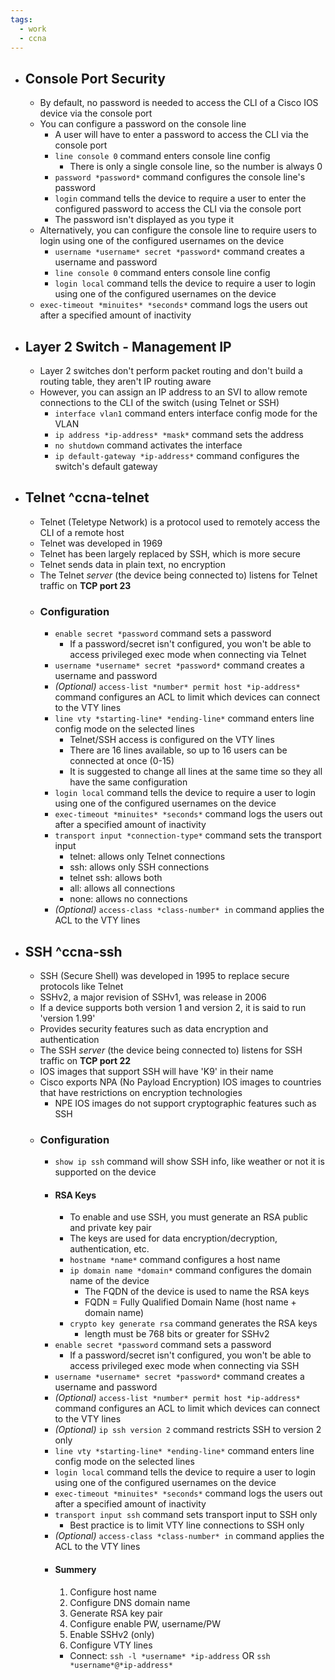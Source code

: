 ```yaml
---
tags:
  - work
  - ccna
---
```

- ## Console Port Security
	- By default, no password is needed to access the CLI of a Cisco IOS device via the console port
	- You can configure a password on the console line
		- A user will have to enter a password to access the CLI via the console port
		- `line console 0` command enters console line config
			- There is only a single console line, so the number is always 0
		- `password *password*` command configures the console line's password
		- `login` command tells the device to require a user to enter the configured password to access the CLI via the console port
		- The password isn't displayed as you type it
	- Alternatively, you can configure the console line to require users to login using one of the configured usernames on the device
		- `username *username* secret *password*` command creates a username and password
		- `line console 0` command enters console line config
		- `login local` command tells the device to require a user to login using one of the configured usernames on the device
	- `exec-timeout *minuites* *seconds*` command logs the users out after a specified amount of inactivity
- ## Layer 2 Switch - Management IP
	- Layer 2 switches don't perform packet routing and don't build a routing table, they aren't IP routing aware
	- However, you can assign an IP address to an SVI to allow remote connections to the CLI of the switch (using Telnet or SSH)
		- `interface vlan1` command enters interface config mode for the VLAN
		- `ip address *ip-address* *mask*` command sets the address
		- `no shutdown` command activates the interface
		- `ip default-gateway *ip-address*` command configures the switch's default gateway
- ## Telnet ^ccna-telnet
	- Telnet (Teletype Network) is a protocol used to remotely access the CLI of a remote host
	- Telnet was developed in 1969
	- Telnet has been largely replaced by SSH, which is more secure
	- Telnet sends data in plain text, no encryption
	- The Telnet *server* (the device being connected to) listens for Telnet traffic on **TCP port 23**
	- ### Configuration
		- `enable secret *password` command sets a password
			- If a password/secret isn't configured, you won't be able to access privileged exec mode when connecting via Telnet
		- `username *username* secret *password*` command creates a username and password
		- *(Optional)* `access-list *number* permit host *ip-address*` command configures an ACL to limit which devices can connect to the VTY lines
		- `line vty *starting-line* *ending-line*` command enters line config mode on the selected lines
			- Telnet/SSH access is configured on the VTY lines
			- There are 16 lines available, so up to 16 users can be connected at once (0-15)
			- It is suggested to change all lines at the same time so they all have the same configuration
		- `login local` command tells the device to require a user to login using one of the configured usernames on the device
		- `exec-timeout *minuites* *seconds*` command logs the users out after a specified amount of inactivity
		- `transport input *connection-type*` command sets the transport input
			- telnet: allows only Telnet connections
			- ssh: allows only SSH connections
			- telnet ssh: allows both
			- all: allows all connections
			- none: allows no connections
		- *(Optional)* `access-class *class-number* in` command applies the ACL to the VTY lines
- ## SSH ^ccna-ssh
	- SSH (Secure Shell) was developed in 1995 to replace secure protocols like Telnet
	- SSHv2, a major revision of SSHv1, was release in 2006
	- If a device supports both version 1 and version 2, it is said to run 'version 1.99'
	- Provides security features such as data encryption and authentication
	- The SSH *server* (the device being connected to) listens for SSH traffic on **TCP port 22**
	- IOS images that support SSH will have 'K9' in their name
	- Cisco exports NPA (No Payload Encryption) IOS images to countries that have restrictions on encryption technologies
		- NPE IOS images do not support cryptographic features such as SSH
	- ### Configuration
		- `show ip ssh` command will show SSH info, like weather or not it is supported on the device
		- #### RSA Keys
			- To enable and use SSH, you must generate an RSA public and private key pair
			- The keys are used for data encryption/decryption, authentication, etc.
			- `hostname *name*` command configures a host name
			- `ip domain name *domain*` command configures the domain name of the device
				- The FQDN of the device is used to name the RSA keys
				- FQDN = Fully Qualified Domain Name (host name + domain name)
			- `crypto key generate rsa` command generates the RSA keys
				- length must be 768 bits or greater for SSHv2
		- `enable secret *password` command sets a password
			- If a password/secret isn't configured, you won't be able to access privileged exec mode when connecting via SSH
		- `username *username* secret *password*` command creates a username and password
		- *(Optional)* `access-list *number* permit host *ip-address*` command configures an ACL to limit which devices can connect to the VTY lines
		- *(Optional)* `ip ssh version 2` command restricts SSH to version 2 only
		- `line vty *starting-line* *ending-line*` command enters line config mode on the selected lines
		- `login local` command tells the device to require a user to login using one of the configured usernames on the device
		- `exec-timeout *minuites* *seconds*` command logs the users out after a specified amount of inactivity
		- `transport input ssh` command sets transport input to SSH only
			- Best practice is to limit VTY line connections to SSH only
		- *(Optional)* `access-class *class-number* in` command applies the ACL to the VTY lines
		- #### Summery
			1. Configure host name
			2. Configure DNS domain name
			3. Generate RSA key pair
			4. Configure enable PW, username/PW
			5. Enable SSHv2 (only)
			6. Configure VTY lines
			- Connect: `ssh -l *username* *ip-address` OR `ssh *username*@*ip-address*`